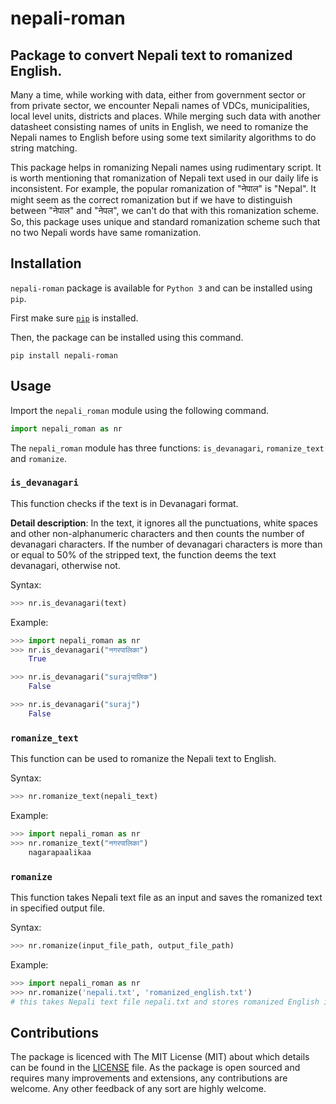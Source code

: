 # nepali-roman
## Package to convert Nepali text to romanized English.

Many a time, while working with data, either from government sector or from private sector, we encounter Nepali names of
VDCs, municipalities, local level units, districts and places. While merging such data with another datasheet consisting
names of units in English, we need to romanize the Nepali names to English before using some text similarity algorithms 
to do string matching.

This package helps in romanizing Nepali names using rudimentary script. It is worth mentioning that romanization of 
Nepali text used in our daily life is inconsistent. For example, the popular romanization of "नेपाल" is "Nepal". It might
seem as the correct romanization but if we have to distinguish between "नेपाल" and "नेपल", we can't do that with this
romanization scheme. So, this package uses unique and standard romanization scheme such that no two Nepali words have
same romanization.

## Installation
`nepali-roman` package is available for `Python 3` and can be installed using `pip`. 

First make sure [`pip`](https://pip.pypa.io/en/stable/installing/) is installed.

Then, the package can be installed using this command.
```
pip install nepali-roman
```

## Usage

Import the `nepali_roman` module using the following command.
```python
import nepali_roman as nr
```
The `nepali_roman` module has three functions: `is_devanagari`, `romanize_text` and `romanize`.

### `is_devanagari`
This function checks if the text is in Devanagari format.

**Detail description**:
In the text, it ignores all the punctuations, white spaces and other non-alphanumeric characters and then counts the
number of devanagari characters. If the number of devanagari characters is more than or equal to 50% of the stripped
text, the function deems the text devanagari, otherwise not.

Syntax:
```python
>>> nr.is_devanagari(text)
```

Example:
```python
>>> import nepali_roman as nr
>>> nr.is_devanagari("नगरपालिका")
    True

>>> nr.is_devanagari("surajपालिक")
    False

>>> nr.is_devanagari("suraj")
    False
```
    
    

### `romanize_text`
This function can be used to romanize the Nepali text to English.

Syntax:
```python
>>> nr.romanize_text(nepali_text)
```
Example:
```python
>>> import nepali_roman as nr
>>> nr.romanize_text("नगरपालिका")
    nagarapaalikaa
```

### `romanize`
This function takes Nepali text file as an input and saves the romanized text in specified output file.

Syntax:
```python
>>> nr.romanize(input_file_path, output_file_path)
```

Example:
```python
>>> import nepali_roman as nr
>>> nr.romanize('nepali.txt', 'romanized_english.txt')
# this takes Nepali text file nepali.txt and stores romanized English in the file romanized_english.txt
```

## Contributions

The package is licenced with The MIT License (MIT) about which details can be found in the [LICENSE](LICENSE) file. As
the package is open sourced and requires many improvements and extensions, any contributions are welcome. Any other
feedback of any sort are highly welcome.